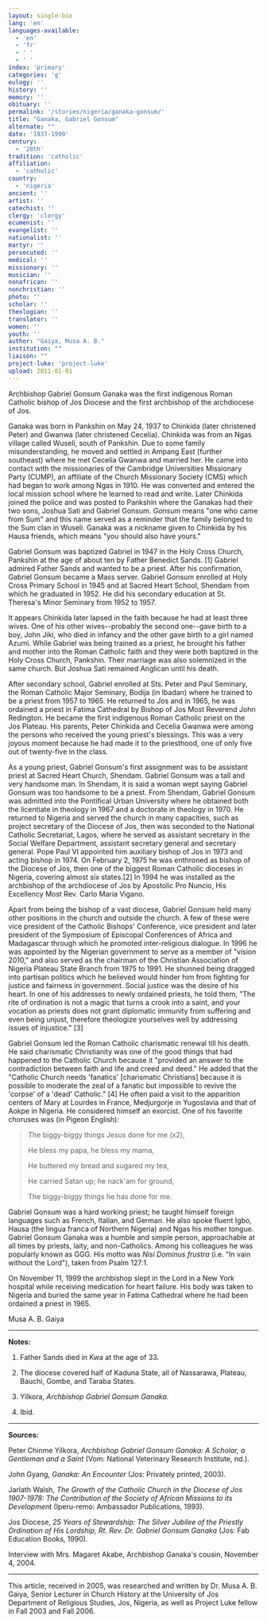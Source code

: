 ```yaml
---
layout: single-bio
lang: 'en'
languages-available:
  - 'en'
  - 'fr'
  - ' '
  - ' '
index: 'primary'
categories: 'g'
eulogy: ''
history: ''
memory: ''
obituary: ''
permalink: '/stories/nigeria/ganaka-gonsum/'
title: "Ganaka, Gabriel Gonsum"
alternate: ""
date: '1937-1999'
century:
  - '20th'
tradition: 'catholic'
affiliation:
  - 'catholic'
country:
  - 'nigeria'
ancient: ''
artist: ''
catechist: ''
clergy: 'clergy'
ecumenist: ''
evangelist: ''
nationalist: ''
martyr: ''
persecuted: ''
medical: ''
missionary: ''
musician: ''
nonafrican: ''
nonchristian: ''
photo: ''
scholar: ''
theologian: ''
translator: ''
women: ''
youth: ''
author: "Gaiya, Musa A. B."
institution: ""
liaison: ""
project-luke: 'project-luke'
upload: 2011-01-01
---
```




Archbishop Gabriel Gonsum Ganaka was the first indigenous Roman Catholic bishop of Jos Diocese and the first archbishop of the archdiocese of Jos.

Ganaka was born in Pankshin on May 24, 1937 to Chinkida (later christened Peter) and Gwanwa (later christened Cecelia). Chinkida was from an Ngas village called Wuseli, south of Pankshin. Due to some family misunderstanding, he moved and settled in Ampang East (further southeast) where he met Cecelia Gwanwa and married her. He came into contact with the missionaries of the Cambridge Universities Missionary Party (CUMP), an affiliate of the Church Missionary Society (CMS) which had began to work among Ngas in 1910. He was converted and entered the local mission school where he learned to read and write. Later Chinkida joined the police and was posted to Pankshin where the Ganakas had their two sons, Joshua Sati and Gabriel Gonsum. *Gonsum* means "one who came from Sum" and this name served as a reminder that the family belonged to the Sum clan in Wuseli. Ganaka was a nickname given to Chinkida by his Hausa friends, which means "you should also have yours."

Gabriel Gonsum was baptized Gabriel in 1947 in the Holy Cross Church, Pankshin at the age of about ten by Father Benedict Sands. [1] Gabriel admired Father Sands and wanted to be a priest. After his confirmation, Gabriel Gonsum became a Mass server.
Gabriel Gonsum enrolled at Holy Cross Primary School in 1945 and at Sacred Heart School, Shendam from which he graduated in 1952. He did his secondary education at St. Theresa's Minor Seminary from 1952 to 1957.

It appears Chinkida later lapsed in the faith because he had at least three wives. One of his other wives--probably the second one--gave birth to a boy, John Jiki, who died in infancy and the other gave birth to a girl named Azumi. While Gabriel was being trained as a priest, he brought his father and mother into the Roman Catholic faith and they were both baptized in the Holy Cross Church, Pankshin. Their marriage was also solemnized in the same church. But Joshua Sati remained Anglican until his death.

After secondary school, Gabriel enrolled at Sts. Peter and Paul Seminary, the Roman Catholic Major Seminary, Bodija (in Ibadan) where he trained to be a priest from 1957 to 1965. He returned to Jos and in 1965, he was ordained a priest in Fatima Cathedral by Bishop of Jos Most Reverend John Redington. He became the first indigenous Roman Catholic priest on the Jos Plateau. His parents, Peter Chinkida and Cecelia Gwanwa were among the persons who received the young priest's blessings. This was a very joyous moment because he had made it to the priesthood, one of only five out of twenty-five in the class.

As a young priest, Gabriel Gonsum's first assignment was to be assistant priest at Sacred Heart Church, Shendam. Gabriel Gonsum was a tall and very handsome man. In Shendam, it is said a woman wept saying Gabriel Gonsum was too handsome to be a priest. From Shendam, Gabriel Gonsum was admitted into the Pontifical Urban University where he obtained both the licentiate in theology in 1967 and a doctorate in theology in 1970. He returned to Nigeria and served the church in many capacities, such as project secretary of the Diocese of Jos, then was seconded to the National Catholic Secretariat, Lagos, where he served as assistant secretary in the Social Welfare Department, assistant secretary general and secretary general. Pope Paul VI appointed him auxiliary bishop of Jos in 1973 and acting bishop in 1974. On February 2, 1975 he was enthroned as bishop of the Diocese of Jos, then one of the biggest Roman Catholic dioceses in Nigeria, covering almost six states.[2] In 1994 he was installed as the archbishop of the archdiocese of Jos by Apostolic Pro Nuncio, His Excellency Most Rev. Carlo Maria Vigano.

Apart from being the bishop of a vast diocese, Gabriel Gonsum held many other positions in the church and outside the church. A few of these were vice president of the Catholic Bishops' Conference, vice president and later president of the Symposium of Episcopal Conferences of Africa and Madagascar through which he promoted inter-religious dialogue. In 1996 he was appointed by the Nigerian government to serve as a member of "vision 2010," and also served as the chairman of the Christian Association of Nigeria Plateau State Branch from 1975 to 1991. He shunned being dragged into partisan politics which he believed would hinder him from fighting for justice and fairness in government. Social justice was the desire of his heart. In one of his addresses to newly ordained priests, he told them, "The rite of ordination is not a magic that turns a crook into a saint, and your vocation as priests does not grant diplomatic immunity from suffering and even being unjust, therefore theologize yourselves well by addressing issues of injustice." [3]

Gabriel Gonsum led the Roman Catholic charismatic renewal till his death. He said charismatic Christianity was one of the good things that had happened to the Catholic Church because it "provided an answer to the contradiction between faith and life and creed and deed." He added that the "Catholic Church needs 'fanatics' [charismatic Christians] because it is possible to moderate the zeal of a fanatic but impossible to revive the 'corpse' of a 'dead' Catholic." [4] He often paid a visit to the apparition centers of Mary at Lourdes in France, Medjurgorje in Yugoslavia and that of Aokpe in Nigeria. He considered himself an exorcist. One of his favorite choruses was (in Pigeon English):

> The biggy-biggy things Jesus done for me (x2),
>
> He bless my papa, he bless my mama,
>
> He buttered my bread and sugared my tea,
>
> He carried Satan up; he nack'am for ground,
>
> The biggy-biggy things he has done for me.

Gabriel Gonsum was a hard working priest; he taught himself foreign languages such as French, Italian, and German. He also spoke fluent Igbo, Hausa (the lingua franca of Northern Nigeria) and Ngas his mother tongue.
Gabriel Gonsum Ganaka was a humble and simple person, approachable at all times by priests, laity, and non-Catholics. Among his colleagues he was popularly known as GGG. His motto was *Nisi Dominus frustra* (i.e. "In vain without the Lord"), taken from Psalm 127:1.

On November 11, 1999 the archbishop slept in the Lord in a New York hospital while receiving medication for heart failure. His body was taken to Nigeria and buried the same year in Fatima Cathedral where he had been ordained a priest in 1965.

Musa A. B. Gaiya

---

**Notes:**

1. Father Sands died in Kwa at the age of 33.

2. The diocese covered half of Kaduna State, all of Nassarawa, Plateau, Bauchi, Gombe, and Taraba States.

3. Yilkora, *Archbishop Gabriel Gonsum Ganaka.*

4. Ibid.

---

**Sources:**

Peter Chinme Yilkora, *Archbishop Gabriel Gonsum Ganaka: A Scholar, a Gentleman and a Saint* (Vom: National Veterinary Research Institute, nd.).

John Gyang, *Ganaka: An Encounter* (Jos: Privately printed, 2003).

Jarlath Walsh, *The Growth of the Catholic Church in the Diocese of Jos 1907-1978: The Contribution of the Society of African Missions to its Development* (Iperu-remo: Ambassador Publications, 1993).

Jos Diocese, *25 Years of Stewardship: The Silver Jubilee of the Priestly Ordination of His Lordship, Rt. Rev. Dr. Gabriel Gonsum Ganaka* (Jos: Fab Education Books, 1990).

Interview with Mrs. Magaret Akabe, Archbishop Ganaka's cousin, November 4, 2004.

---

This article, received in 2005, was researched and written by Dr. Musa A. B. Gaiya, Senior Lecturer in Church History at the University of Jos Department of Religious Studies, Jos, Nigeria, as well as Project Luke fellow in Fall 2003 and Fall 2006.
